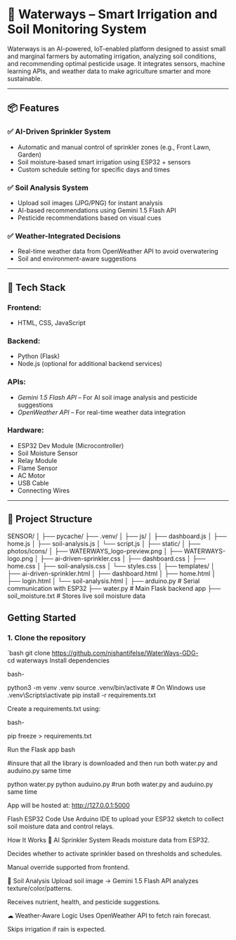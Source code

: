 # 🌊 Waterways – Smart Irrigation and Soil Monitoring System

Waterways is an AI-powered, IoT-enabled platform designed to assist small and marginal farmers by automating irrigation, analyzing soil conditions, and recommending optimal pesticide usage. It integrates sensors, machine learning APIs, and weather data to make agriculture smarter and more sustainable.

---

## 📦 Features

### ✅ AI-Driven Sprinkler System
- Automatic and manual control of sprinkler zones (e.g., Front Lawn, Garden)
- Soil moisture-based smart irrigation using ESP32 + sensors
- Custom schedule setting for specific days and times

### ✅ Soil Analysis System
- Upload soil images (JPG/PNG) for instant analysis
- AI-based recommendations using Gemini 1.5 Flash API
- Pesticide recommendations based on visual cues

### ✅ Weather-Integrated Decisions
- Real-time weather data from OpenWeather API to avoid overwatering
- Soil and environment-aware suggestions

---

## 🔧 Tech Stack

### Frontend:
- HTML, CSS, JavaScript

### Backend:
- Python (Flask)
- Node.js (optional for additional backend services)

### APIs:
- *Gemini 1.5 Flash API* – For AI soil image analysis and pesticide suggestions
- *OpenWeather API* – For real-time weather data integration

### Hardware:
- ESP32 Dev Module (Microcontroller)
- Soil Moisture Sensor
- Relay Module
- Flame Sensor
- AC Motor
- USB Cable
- Connecting Wires

---

## 📁 Project Structure
SENSOR/ │ ├── pycache/ ├── .venv/ │ ├── js/ │ ├── dashboard.js │ ├── home.js │ ├── soil-analysis.js │ └── script.js │ ├── static/ │ ├── photos/icons/ │ ├── WATERWAYS_logo-preview.png │ ├── WATERWAYS-logo.png │ ├── ai-driven-sprinkler.css │ ├── dashboard.css │ ├── home.css │ ├── soil-analysis.css │ └── styles.css │ ├── templates/ │ ├── ai-driven-sprinkler.html │ ├── dashboard.html │ ├── home.html │ ├── login.html │ └── soil-analysis.html │ ├── arduino.py # Serial communication with ESP32 ├── water.py # Main Flask backend app ├── soil_moisture.txt # Stores live soil moisture data


## Getting Started

### 1. Clone the repository

`bash
git clone https://github.com/nishantifelse/WaterWays-GDG-
cd waterways
Install dependencies

bash-

python3 -m venv .venv
source .venv/bin/activate  # On Windows use .venv\Scripts\activate
pip install -r requirements.txt

Create a requirements.txt using:

bash-

pip freeze > requirements.txt

Run the Flask app
bash

#insure that all the library is downloaded and then run both water.py and auduino.py same time 

python water.py 
python auduino.py #run both water.py and auduino.py same time 

App will be hosted at: http://127.0.0.1:5000

Flash ESP32 Code
Use Arduino IDE to upload your ESP32 sketch to collect soil moisture data and control relays.

How It Works
🧠 AI Sprinkler System
Reads moisture data from ESP32.

Decides whether to activate sprinkler based on thresholds and schedules.

Manual override supported from frontend.

🧪 Soil Analysis
Upload soil image → Gemini 1.5 Flash API analyzes texture/color/patterns.

Receives nutrient, health, and pesticide suggestions.

☁ Weather-Aware Logic
Uses OpenWeather API to fetch rain forecast.

Skips irrigation if rain is expected.
